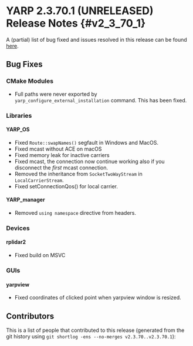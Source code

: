 YARP 2.3.70.1 (UNRELEASED) Release Notes                            {#v2_3_70_1}
========================================


A (partial) list of bug fixed and issues resolved in this release can be found
[here](https://github.com/robotology/yarp/issues?q=label%3A%22Fixed+in%3A+YARP+v2.3.70.1%22).

Bug Fixes
---------

### CMake Modules

* Full paths were never exported by `yarp_configure_external_installation`
  command. This has been fixed.

### Libraries

#### YARP_OS

* Fixed `Route::swapNames()` segfault in Windows and MacOS.
* Fixed mcast without ACE on macOS
* Fixed memory leak for inactive carriers
* Fixed mcast, the connection now continue working also if you disconnect 
  the *first* mcast connection.
* Removed the inheritance from `SocketTwoWayStream` in `LocalCarrierStream`.
* Fixed setConnectionQos() for local carrier.

#### YARP_manager

* Removed `using namespace` directive from headers.


### Devices

#### rplidar2

* Fixed build on MSVC

### GUIs

#### yarpview

* Fixed coordinates of clicked point when yarpview window is resized.

Contributors
------------

This is a list of people that contributed to this release (generated from the
git history using `git shortlog -ens --no-merges v2.3.70..v2.3.70.1`):

```
```
